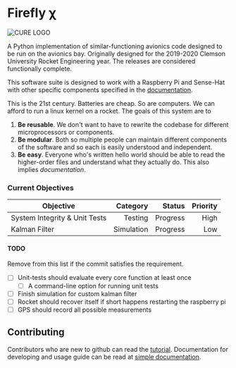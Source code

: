 # Firefly χ

![CURE LOGO](other/media/newlogo.png)

A Python implementation of similar-functioning avionics code designed to be
run on the avionics bay. Originally designed for the 2019-2020 Clemson
University Rocket Engineering year. The releases are considered functionally
complete.

This software suite is designed to work with a Raspberry Pi and Sense-Hat
with other specific components specified in the 
[documentation](other/documentation/README.md).

This is the 21st century. Batteries are cheap. So are computers. We can afford
to run a linux kernel on a rocket. The goals of this system are to 
1. **Be reusable**. We don't want to have to rewrite the codebase for different
microprocessors or components. 
2. **Be modular**. Both so multiple people can maintain different components of
the software and so each is easily understood and independent. 
3. **Be easy**. Everyone who's written hello world should be able to read the
higher-order files and understand what they actually do. This also implies 
_documentation_.

### Current Objectives

| Objective                        | Category   | Status      | Priority |
| ---                              | --:        | --:         | --:      |
| System Integrity & Unit Tests    | Testing    | Progress    | High     |
| Kalman Filter                    | Simulation | Progress    | Low      |

#### TODO
Remove from this list if the commit satisfies the requirement.
* [ ] Unit-tests should evaluate every core function at least once
  * [ ] A command-line option for running unit tests
* [ ] Finish simulation for custom kalman filter
* [ ] Rocket should recover itself if short happens restarting the raspberry pi
* [ ] GPS should record all possible measurements

## Contributing
Contributors who are new to github can read the 
[tutorial](other/documentation/tutorial/README.md).
Documentation for developing and usage guide can be read at
[simple documentation](other/documentation/README.md).
